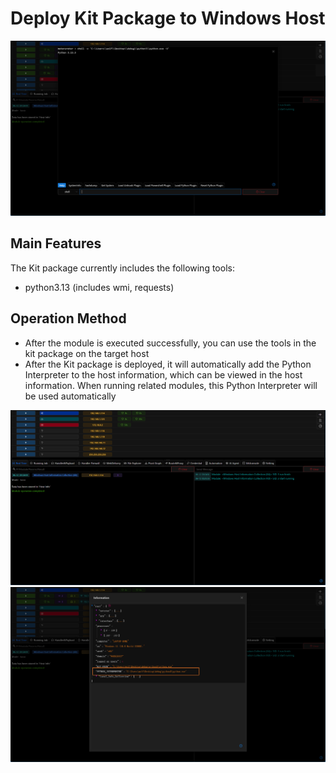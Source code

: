 # Deploy Kit Package to Windows Host

![img_2.png](img/Execution_CommandAndScriptingInterpreter_DeployKitWindows/img_2.png)

## Main Features

The Kit package currently includes the following tools:

- python3.13 (includes wmi, requests)

## Operation Method

- After the module is executed successfully, you can use the tools in the kit package on the target host
- After the Kit package is deployed, it will automatically add the Python Interpreter to the host information, which can be viewed in the host information. When running related modules, this Python Interpreter will be used automatically

![img.png](img/Execution_CommandAndScriptingInterpreter_DeployKitWindows/img.png)
![img_1.png](img/Execution_CommandAndScriptingInterpreter_DeployKitWindows/img_1.png)
